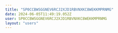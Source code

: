 ```yaml
---
title: "SP0CCBWSGGNEV6RCJ2XJD1RBVNXKC8WEKKMPRNMG"
date: 2024-06-05T11:49:19.052Z
user: SP0CCBWSGGNEV6RCJ2XJD1RBVNXKC8WEKKMPRNMG
layout: "users"
---
```

    